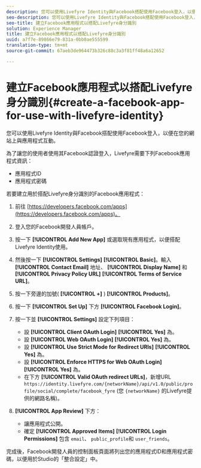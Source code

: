 ```yaml
---
description: 您可以使用Livefyre Identity與Facebook搭配使用Facebook登入，以便在您的網站上與應用程式互動。
seo-description: 您可以使用Livefyre Identity與Facebook搭配使用Facebook登入，以便在您的網站上與應用程式互動。
seo-title: 建立Facebook應用程式以搭配Livefyre身分識別
solution: Experience Manager
title: 建立Facebook應用程式以搭配Livefyre身分識別
uuid: a7f7e-89866e79-831a-0bb0ae555599
translation-type: tm+mt
source-git-commit: 67aeb3de964473b326c88c3a3f81ff48a6a12652

---
```



# 建立Facebook應用程式以搭配Livefyre身分識別{#create-a-facebook-app-for-use-with-livefyre-identity}

您可以使用Livefyre Identity與Facebook搭配使用Facebook登入，以便在您的網站上與應用程式互動。

為了讓您的使用者使用其Facebook認證登入，Livefyre需要下列Facebook應用程式資訊：

* 應用程式ID
* 應用程式密碼

若要建立用於搭配Livefyre身分識別的Facebook應用程式：

1. 前往 [https://developers.facebook.com/apps](https://developers.facebook.com/apps)。
1. 登入您的Facebook開發人員帳戶。
1. 按一下 **[!UICONTROL Add New App]** 或選取現有應用程式，以便搭配Livefyre Identity使用。
1. 然後按一下 **[!UICONTROL Settings]** **[!UICONTROL Basic]**。輸入 **[!UICONTROL Contact Email]** 地址、 **[!UICONTROL Display Name]** 和 **[!UICONTROL Privacy Policy URL]** **[!UICONTROL Terms of Service URL]**。
1. 按一下旁邊的加號( **[!UICONTROL +]** ) **[!UICONTROL Products]**。
1. 按一下 **[!UICONTROL Set Up]** 下方 **[!UICONTROL Facebook Login]**。
1. 按一下並 **[!UICONTROL Settings]** 設定下列項目：

   * 設 **[!UICONTROL Client OAuth Login]** **[!UICONTROL Yes]** 為。
   * 設 **[!UICONTROL Web OAuth Login]** **[!UICONTROL Yes]** 為。
   * 設 **[!UICONTROL Use Strict Mode for Redirect URIs]** **[!UICONTROL Yes]** 為。
   * 設 **[!UICONTROL Enforce HTTPS for Web OAuth Login]** **[!UICONTROL Yes]** 為。
   * 在下方 **[!UICONTROL Valid OAuth redirect URLs]**，新增URL `https://identity.livefyre.com/{networkName}/api/v1.0/public/profile/social/complete/facebook_fyre` (您 `{networkName}` 的Livefyre提供的網路名稱)。

1. **[!UICONTROL App Review]** 下方：

   * 讓應用程式公開。
   * 確定 **[!UICONTROL Approved Items]** **[!UICONTROL Login Permissions]** 包含 `email`、 `public_profile`和 `user_friends`。

完成後，Facebook開發人員的控制面板頁面將列出您的應用程式ID和應用程式密碼，以便用於Studio的「整合設定」中。
